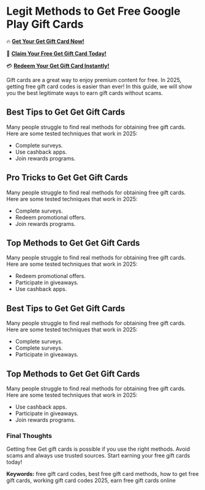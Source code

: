 # Legit Methods to Get Free Google Play Gift Cards

🔥 **[Get Your Get Gift Card Now!](https://www.apkhub.site/)**  

🎁 **[Claim Your Free Get Gift Card Today!](https://www.apkhub.site/)**  

💳 **[Redeem Your Get Gift Card Instantly!](https://www.apkhub.site/)**  

Gift cards are a great way to enjoy premium content for free. In 2025, getting free gift card codes is easier than ever! In this guide, we will show you the best legitimate ways to earn gift cards without scams.

## Best Tips to Get Get Gift Cards

Many people struggle to find real methods for obtaining free gift cards. Here are some tested techniques that work in 2025:

- Complete surveys.
- Use cashback apps.
- Join rewards programs.

## Pro Tricks to Get Get Gift Cards

Many people struggle to find real methods for obtaining free gift cards. Here are some tested techniques that work in 2025:

- Complete surveys.
- Redeem promotional offers.
- Join rewards programs.

## Top Methods to Get Get Gift Cards

Many people struggle to find real methods for obtaining free gift cards. Here are some tested techniques that work in 2025:

- Redeem promotional offers.
- Participate in giveaways.
- Use cashback apps.

## Best Tips to Get Get Gift Cards

Many people struggle to find real methods for obtaining free gift cards. Here are some tested techniques that work in 2025:

- Complete surveys.
- Complete surveys.
- Participate in giveaways.

## Top Methods to Get Get Gift Cards

Many people struggle to find real methods for obtaining free gift cards. Here are some tested techniques that work in 2025:

- Use cashback apps.
- Participate in giveaways.
- Join rewards programs.

### Final Thoughts

Getting free Get gift cards is possible if you use the right methods. Avoid scams and always use trusted sources. Start earning your free gift cards today!

**Keywords:** free gift card codes, best free gift card methods, how to get free gift cards, working gift card codes 2025, earn free gift cards online

